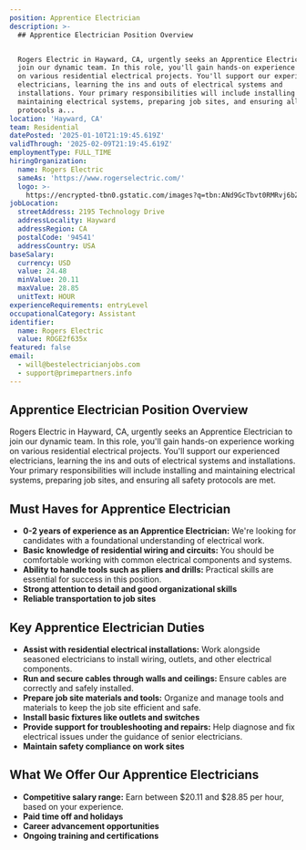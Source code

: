 ```yaml
---
position: Apprentice Electrician
description: >-
  ## Apprentice Electrician Position Overview


  Rogers Electric in Hayward, CA, urgently seeks an Apprentice Electrician to
  join our dynamic team. In this role, you'll gain hands-on experience working
  on various residential electrical projects. You'll support our experienced
  electricians, learning the ins and outs of electrical systems and
  installations. Your primary responsibilities will include installing and
  maintaining electrical systems, preparing job sites, and ensuring all safety
  protocols a...
location: 'Hayward, CA'
team: Residential
datePosted: '2025-01-10T21:19:45.619Z'
validThrough: '2025-02-09T21:19:45.619Z'
employmentType: FULL_TIME
hiringOrganization:
  name: Rogers Electric
  sameAs: 'https://www.rogerselectric.com/'
  logo: >-
    https://encrypted-tbn0.gstatic.com/images?q=tbn:ANd9GcTbvt0RMRvj6bZdL81Q6HJeRVl_qflQIGgp9w&s
jobLocation:
  streetAddress: 2195 Technology Drive
  addressLocality: Hayward
  addressRegion: CA
  postalCode: '94541'
  addressCountry: USA
baseSalary:
  currency: USD
  value: 24.48
  minValue: 20.11
  maxValue: 28.85
  unitText: HOUR
experienceRequirements: entryLevel
occupationalCategory: Assistant
identifier:
  name: Rogers Electric
  value: ROGE2f635x
featured: false
email:
  - will@bestelectricianjobs.com
  - support@primepartners.info
---
```




## Apprentice Electrician Position Overview

Rogers Electric in Hayward, CA, urgently seeks an Apprentice Electrician to join our dynamic team. In this role, you'll gain hands-on experience working on various residential electrical projects. You'll support our experienced electricians, learning the ins and outs of electrical systems and installations. Your primary responsibilities will include installing and maintaining electrical systems, preparing job sites, and ensuring all safety protocols are met.

## Must Haves for Apprentice Electrician

- **0-2 years of experience as an Apprentice Electrician:** We're looking for candidates with a foundational understanding of electrical work.
- **Basic knowledge of residential wiring and circuits:** You should be comfortable working with common electrical components and systems.
- **Ability to handle tools such as pliers and drills:** Practical skills are essential for success in this position.
- **Strong attention to detail and good organizational skills**
- **Reliable transportation to job sites**

## Key Apprentice Electrician Duties

- **Assist with residential electrical installations:** Work alongside seasoned electricians to install wiring, outlets, and other electrical components.
- **Run and secure cables through walls and ceilings:** Ensure cables are correctly and safely installed.
- **Prepare job site materials and tools:** Organize and manage tools and materials to keep the job site efficient and safe.
- **Install basic fixtures like outlets and switches**
- **Provide support for troubleshooting and repairs:** Help diagnose and fix electrical issues under the guidance of senior electricians.
- **Maintain safety compliance on work sites**

## What We Offer Our Apprentice Electricians

- **Competitive salary range:** Earn between $20.11 and $28.85 per hour, based on your experience.
- **Paid time off and holidays**
- **Career advancement opportunities**
- **Ongoing training and certifications**